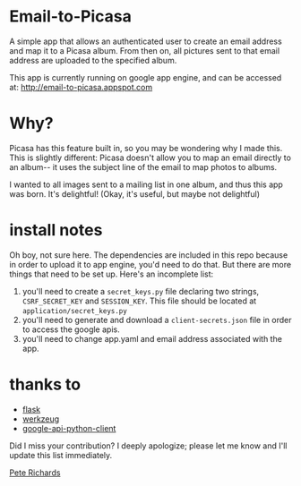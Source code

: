 # Email-to-Picasa

A simple app that allows an authenticated user to create an email address 
and map it to a Picasa album.  From then on, all pictures sent to that email 
address are uploaded to the specified album.

This app is currently running on google app engine, and can be accessed at:
http://email-to-picasa.appspot.com

# Why?
Picasa has this feature built in, so you may be wondering why I made this.
This is slightly different: Picasa doesn't allow you to map an email directly
to an album-- it uses the subject line of the email to map photos to albums.

I wanted to all images sent to a mailing list in one album, and thus this app
was born.  It's delightful! (Okay, it's useful, but maybe not delightful)

# install notes
Oh boy, not sure here.  The dependencies are included in this repo 
because in order to upload it to app engine, you'd need to do that.  But 
there are more things that need to be set up.  Here's an incomplete list:

1. you'll need to create a `secret_keys.py` file declaring two strings,
`CSRF_SECRET_KEY` and `SESSION_KEY`.  This file should be located at 
`application/secret_keys.py`
2. you'll need to generate and download a `client-secrets.json` file in
order to access the google apis.
3. you'll need to change app.yaml and email address associated with the app.

# thanks to

* [flask](http://flask.pocoo.org)
* [werkzeug](http://werkzeug.pocoo.org/)
* [google-api-python-client](https://code.google.com/p/google-api-python-client/)

Did I miss your contribution?  I deeply apologize; please let me know and I'll 
update this list immediately.

[Pete Richards](http://www.pete-richards.com)
